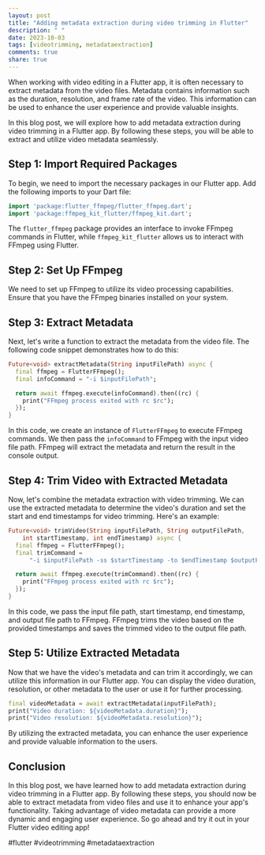 ```yaml
---
layout: post
title: "Adding metadata extraction during video trimming in Flutter"
description: " "
date: 2023-10-03
tags: [videotrimming, metadataextraction]
comments: true
share: true
---
```


When working with video editing in a Flutter app, it is often necessary to extract metadata from the video files. Metadata contains information such as the duration, resolution, and frame rate of the video. This information can be used to enhance the user experience and provide valuable insights.

In this blog post, we will explore how to add metadata extraction during video trimming in a Flutter app. By following these steps, you will be able to extract and utilize video metadata seamlessly.

## Step 1: Import Required Packages

To begin, we need to import the necessary packages in our Flutter app. Add the following imports to your Dart file:

```dart
import 'package:flutter_ffmpeg/flutter_ffmpeg.dart';
import 'package:ffmpeg_kit_flutter/ffmpeg_kit.dart';
```

The `flutter_ffmpeg` package provides an interface to invoke FFmpeg commands in Flutter, while `ffmpeg_kit_flutter` allows us to interact with FFmpeg using Flutter.

## Step 2: Set Up FFmpeg

We need to set up FFmpeg to utilize its video processing capabilities. Ensure that you have the FFmpeg binaries installed on your system.

## Step 3: Extract Metadata

Next, let's write a function to extract the metadata from the video file. The following code snippet demonstrates how to do this:

```dart
Future<void> extractMetadata(String inputFilePath) async {
  final ffmpeg = FlutterFFmpeg();
  final infoCommand = "-i $inputFilePath";

  return await ffmpeg.execute(infoCommand).then((rc) {
    print("FFmpeg process exited with rc $rc");
  });
}
```

In this code, we create an instance of `FlutterFFmpeg` to execute FFmpeg commands. We then pass the `infoCommand` to FFmpeg with the input video file path. FFmpeg will extract the metadata and return the result in the console output.

## Step 4: Trim Video with Extracted Metadata

Now, let's combine the metadata extraction with video trimming. We can use the extracted metadata to determine the video's duration and set the start and end timestamps for video trimming. Here's an example:

```dart
Future<void> trimVideo(String inputFilePath, String outputFilePath,
    int startTimestamp, int endTimestamp) async {
  final ffmpeg = FlutterFFmpeg();
  final trimCommand =
      "-i $inputFilePath -ss $startTimestamp -to $endTimestamp $outputFilePath";

  return await ffmpeg.execute(trimCommand).then((rc) {
    print("FFmpeg process exited with rc $rc");
  });
}
```

In this code, we pass the input file path, start timestamp, end timestamp, and output file path to FFmpeg. FFmpeg trims the video based on the provided timestamps and saves the trimmed video to the output file path.

## Step 5: Utilize Extracted Metadata

Now that we have the video's metadata and can trim it accordingly, we can utilize this information in our Flutter app. You can display the video duration, resolution, or other metadata to the user or use it for further processing.

```dart
final videoMetadata = await extractMetadata(inputFilePath);
print("Video duration: ${videoMetadata.duration}");
print("Video resolution: ${videoMetadata.resolution}");
```

By utilizing the extracted metadata, you can enhance the user experience and provide valuable information to the users.

## Conclusion

In this blog post, we have learned how to add metadata extraction during video trimming in a Flutter app. By following these steps, you should now be able to extract metadata from video files and use it to enhance your app's functionality. Taking advantage of video metadata can provide a more dynamic and engaging user experience. So go ahead and try it out in your Flutter video editing app!

#flutter #videotrimming #metadataextraction